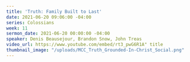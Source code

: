 ```yaml
---
title: 'Truth: Family Built to Last'
date: 2021-06-20 09:06:00 -04:00
series: Colossians
week: 11
sermon_date: 2021-06-20 00:00:00 -04:00
speaker: Denis Beausejour, Brandon Snow, John Treas
video_url: https://www.youtube.com/embed/rt3_pwG6R1A" title
thumbnail_image: "/uploads/MCC_Truth_Grounded-In-Christ_Social.png"
---
```


